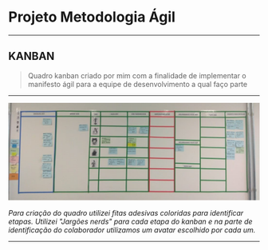 # Projeto Metodologia Ágil
____________________
## KANBAN

> Quadro kanban criado por mim com a finalidade de implementar o manifesto ágil para a equipe de desenvolvimento a qual faço parte

_______________________

![KANBAN](https://github.com/iurycardoso/metodologia_-gil/blob/master/kanban.jpeg)

_Para criação do quadro utilizei fitas adesivas coloridas para identificar etapas. Utilizei "Jargões nerds" para cada etapa do kanban e na parte de identificação do colaborador utilizamos um avatar escolhido por cada um._

------------------------------------
